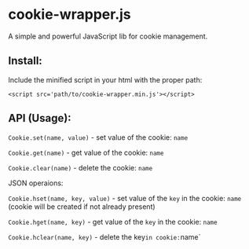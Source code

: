 cookie-wrapper.js
=================

A simple and powerful JavaScript lib for cookie management.

Install:
--------

Include the minified script in your html with the proper path:

`<script src='path/to/cookie-wrapper.min.js'></script>`


API (Usage):
------------

`Cookie.set(name, value)` - set value of the cookie: `name`

`Cookie.get(name)` - get value of the cookie: `name`

`Cookie.clear(name)` - delete the cookie: `name`

JSON operaions:

`Cookie.hset(name, key, value)` - set value of the `key` in the cookie: `name` (cookie will be created if not already present)

`Cookie.hget(name, key)` - get value of the `key` in the cookie: `name`

`Cookie.hclear(name, key)` - delete the key` in cookie: `name`


